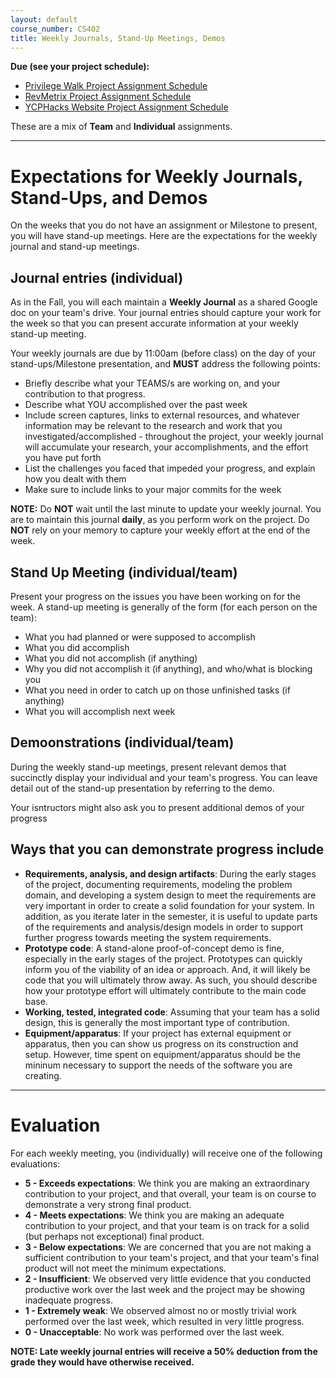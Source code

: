 ```yaml
---
layout: default
course_number: CS402
title: Weekly Journals, Stand-Up Meetings, Demos
---
```


**Due (see your project schedule):**
- [Privilege Walk Project Assignment Schedule](../projects/Privilege-Walk-Project/schedule.html)
- [RevMetrix Project Assignment Schedule](../projects/RevMetrix-Project/schedule.html)
- [YCPHacks Website Project Assignment Schedule](../projects/YCPHacks-Website-Project/schedule.html)

These are a mix of **Team** and **Individual** assignments.

--- --- --- --- --- --- --- --- --- --- --- --- --- --- --- --- --- --- --- --- --- --- --- ---


# Expectations for Weekly Journals, Stand-Ups, and Demos

On the weeks that you do not have an assignment or Milestone to present, you will have stand-up meetings.  Here are the expectations for the weekly journal and stand-up meetings.  

## Journal entries (individual)

As in the Fall, you will each maintain a **Weekly Journal** as a shared Google doc on your team's drive.  Your journal entries should capture your work for the week so that you can present accurate information at your weekly stand-up meeting.

Your weekly journals are due by 11:00am (before class) on the day of your stand-ups/Milestone presentation, and **MUST** address the following points:

- Briefly describe what your TEAMS/s are working on, and your contribution to that progress.
- Describe what YOU accomplished over the past week
- Include screen captures, links to external resources, and whatever information may be relevant to the research and work that you investigated/accomplished - throughout the project, your weekly journal will accumulate your research, your accomplishments, and the effort you have put forth
- List the challenges you faced that impeded your progress, and explain how you dealt with them
- Make sure to include links to your major commits for the week

**NOTE:** Do **NOT** wait until the last minute to update your weekly journal.  You are to maintain this journal **daily**, as you perform work on the project.  Do **NOT** rely on your memory to capture your weekly effort at the end of the week.

## Stand Up Meeting (individual/team)

Present your progress on the issues you have been working on for the week.  A stand-up meeting is generally of the form (for each person on the team):
- What you had planned or were supposed to accomplish
- What you did accomplish
- What you did not accomplish (if anything)
- Why you did not accomplish it (if anything), and who/what is blocking you
- What you need in order to catch up on those unfinished tasks (if anything)
- What you will accomplish next week


## Demoonstrations (individual/team)

During the weekly stand-up meetings, present relevant demos that succinctly display your individual and your team's progress.  You can leave detail out of the stand-up presentation by referring to the demo.

Your isntructors might also ask you to present additional demos of your progress

## Ways that you can demonstrate progress include

- **Requirements, analysis, and design artifacts**: During the early stages of the project, documenting requirements, modeling the problem domain, and developing a system design to meet the requirements are very important in order to create a solid foundation for your system.  In addition, as you iterate later in the semester, it is useful to update parts of the requirements and analysis/design models in order to support further progress towards meeting the system requirements.
- **Prototype code**: A stand-alone proof-of-concept demo is fine, especially in the early stages of the project.  Prototypes can quickly inform you of the viability of an idea or approach.  And, it will likely be code that you will ultimately throw away.  As such, you should describe how your prototype effort will ultimately contribute to the main code base.
- **Working, tested, integrated code**: Assuming that your team has a solid design, this is generally the most important type of contribution.
- **Equipment/apparatus**: If your project has external equipment or apparatus, then you can show us progress on its construction and setup.  However, time spent on equipment/apparatus should be the mininum necessary to support the needs of the software you are creating.


--- --- --- --- --- --- --- --- --- --- --- --- --- --- --- --- --- --- --- --- --- --- --- ---

# Evaluation

For each weekly meeting, you (individually) will receive one of the following evaluations:

* **5 - Exceeds expectations**: We think you are making an extraordinary contribution to your project, and that overall, your team is on course to demonstrate a very strong final product.
* **4 - Meets expectations**: We think you are making an adequate contribution to your project, and that your team is on track for a solid (but perhaps not exceptional) final product.
* **3 - Below expectations**: We are concerned that you are not making a sufficient contribution to your team's project, and that your team's final product will not meet the minimum expectations.
* **2 - Insufficient**: We observed very little evidence that you conducted productive work over the last week and the project may be showing inadequate progress.
* **1 - Extremely weak**: We observed almost no or mostly trivial work performed over the last week, which resulted in very little progress. 
* **0 - Unacceptable**: No work was performed over the last week.

**NOTE: Late weekly journal entries will receive a 50% deduction from the grade they would have otherwise received.**